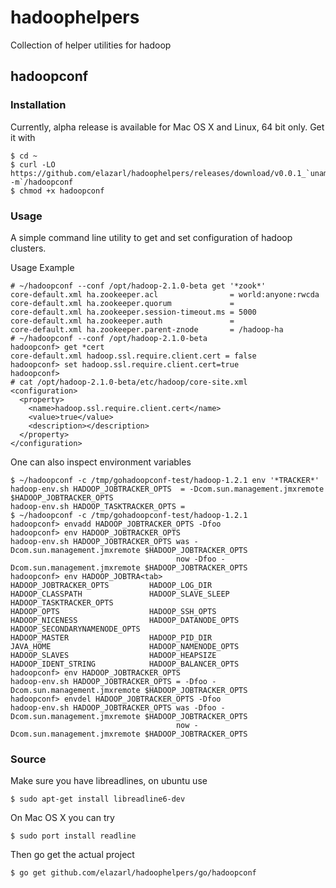 hadoophelpers
=============

Collection of helper utilities for hadoop

## hadoopconf

### Installation

Currently, alpha release is available for Mac OS X and Linux, 64 bit only. Get it with

    $ cd ~
    $ curl -LO https://github.com/elazarl/hadoophelpers/releases/download/v0.0.1_`uname`_`uname -m`/hadoopconf
    $ chmod +x hadoopconf

### Usage

A simple command line utility to get and set configuration of hadoop
clusters.

Usage Example

    # ~/hadoopconf --conf /opt/hadoop-2.1.0-beta get '*zook*'
    core-default.xml ha.zookeeper.acl                = world:anyone:rwcda
    core-default.xml ha.zookeeper.quorum             =
    core-default.xml ha.zookeeper.session-timeout.ms = 5000
    core-default.xml ha.zookeeper.auth               =
    core-default.xml ha.zookeeper.parent-znode       = /hadoop-ha
    # ~/hadoopconf --conf /opt/hadoop-2.1.0-beta
    hadoopconf> get *cert
    core-default.xml hadoop.ssl.require.client.cert = false
    hadoopconf> set hadoop.ssl.require.client.cert=true
    hadoopconf>
    # cat /opt/hadoop-2.1.0-beta/etc/hadoop/core-site.xml
    <configuration>
      <property>
        <name>hadoop.ssl.require.client.cert</name>
        <value>true</value>
        <description></description>
      </property>
    </configuration> 

One can also inspect environment variables

    $ ~/hadoopconf -c /tmp/gohadoopconf-test/hadoop-1.2.1 env '*TRACKER*'
    hadoop-env.sh HADOOP_JOBTRACKER_OPTS  = -Dcom.sun.management.jmxremote $HADOOP_JOBTRACKER_OPTS
    hadoop-env.sh HADOOP_TASKTRACKER_OPTS =
    $ ~/hadoopconf -c /tmp/gohadoopconf-test/hadoop-1.2.1
    hadoopconf> envadd HADOOP_JOBTRACKER_OPTS -Dfoo
    hadoopconf> env HADOOP_JOBTRACKER_OPTS
    hadoop-env.sh HADOOP_JOBTRACKER_OPTS was -Dcom.sun.management.jmxremote $HADOOP_JOBTRACKER_OPTS
                                         now -Dfoo -Dcom.sun.management.jmxremote $HADOOP_JOBTRACKER_OPTS
    hadoopconf> env HADOOP_JOBTRA<tab>
    HADOOP_JOBTRACKER_OPTS         HADOOP_LOG_DIR                 HADOOP_CLASSPATH               HADOOP_SLAVE_SLEEP             HADOOP_TASKTRACKER_OPTS
    HADOOP_OPTS                    HADOOP_SSH_OPTS                HADOOP_NICENESS                HADOOP_DATANODE_OPTS           HADOOP_SECONDARYNAMENODE_OPTS
    HADOOP_MASTER                  HADOOP_PID_DIR                 JAVA_HOME                      HADOOP_NAMENODE_OPTS
    HADOOP_SLAVES                  HADOOP_HEAPSIZE                HADOOP_IDENT_STRING            HADOOP_BALANCER_OPTS
    hadoopconf> env HADOOP_JOBTRACKER_OPTS
    hadoop-env.sh HADOOP_JOBTRACKER_OPTS = -Dfoo -Dcom.sun.management.jmxremote $HADOOP_JOBTRACKER_OPTS
    hadoopconf> envdel HADOOP_JOBTRACKER_OPTS -Dfoo
    hadoop-env.sh HADOOP_JOBTRACKER_OPTS was -Dfoo -Dcom.sun.management.jmxremote $HADOOP_JOBTRACKER_OPTS
                                         now -Dcom.sun.management.jmxremote $HADOOP_JOBTRACKER_OPTS

### Source

Make sure you have libreadlines, on ubuntu use

    $ sudo apt-get install libreadline6-dev

On Mac OS X you can try

    $ sudo port install readline

Then go get the actual project

    $ go get github.com/elazarl/hadoophelpers/go/hadoopconf
